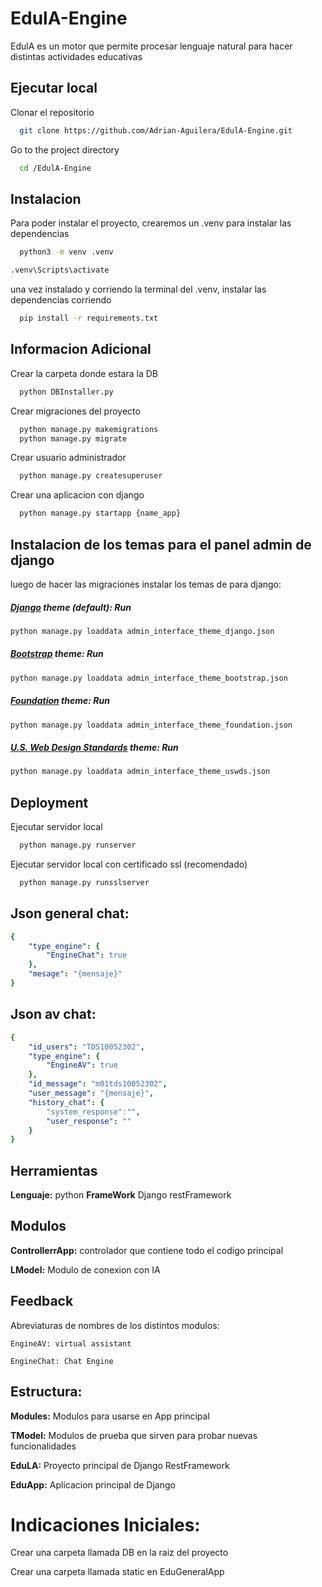  
# EdulA-Engine 

EdulA es un motor que permite procesar lenguaje natural para hacer distintas actividades educativas

## Ejecutar local
 
Clonar el repositorio 
```bash
  git clone https://github.com/Adrian-Aguilera/EdulA-Engine.git
```

Go to the project directory 

```bash
  cd /EdulA-Engine
```


## Instalacion

Para poder instalar el proyecto, crearemos un .venv para instalar las dependencias

```bash
  python3 -m venv .venv
```
```bash
.venv\Scripts\activate
```
una vez instalado y corriendo la terminal del .venv, instalar las dependencias corriendo

```bash
  pip install -r requirements.txt
```

## Informacion Adicional
Crear la carpeta donde estara la DB
```bash
  python DBInstaller.py
```

Crear migraciones del proyecto
```bash
  python manage.py makemigrations
  python manage.py migrate
```

Crear usuario administrador
```bash
  python manage.py createsuperuser
```

Crear una aplicacion con django

```bash
  python manage.py startapp {name_app}
```

## Instalacion de los temas para el panel admin de django
luego de hacer las migraciones instalar los temas de para django:

##### [Django](https://www.djangoproject.com/) theme (default): Run 

```bash
python manage.py loaddata admin_interface_theme_django.json
```
##### [Bootstrap](http://getbootstrap.com/) theme: Run 
```bash
python manage.py loaddata admin_interface_theme_bootstrap.json
```

##### [Foundation](http://foundation.zurb.com/) theme: Run 
```bash
python manage.py loaddata admin_interface_theme_foundation.json
```

##### [U.S. Web Design Standards](https://standards.usa.gov/) theme: Run 
```bash
python manage.py loaddata admin_interface_theme_uswds.json
```

## Deployment

Ejecutar servidor local

```bash
  python manage.py runserver
```

Ejecutar servidor local  con certificado ssl (recomendado)

```bash
  python manage.py runsslserver
```

## Json general chat:
```yaml
{
    "type_engine": {
        "EngineChat": true
    },
    "mesage": "{mensaje}"
}
```
## Json av chat:
```yaml
{
    "id_users": "TDS10052302",
    "type_engine": {
        "EngineAV": true
    },
    "id_message": "m01tds10052302",
    "user_message": "{mensaje}",
    "history_chat": {
        "system_response":"",
        "user_response": ""
    }
}
```

## Herramientas

**Lenguaje:** python
**FrameWork** Django restFramework


## Modulos
**ControllerrApp:** controlador que contiene todo el codigo principal

**LModel:** Modulo de conexion con IA

## Feedback

Abreviaturas de nombres de los distintos modulos:

`EngineAV: virtual assistant`

`EngineChat: Chat Engine`

## Estructura:
**Modules:** Modulos para usarse en App principal

**TModel:** Modulos de prueba que sirven para probar nuevas funcionalidades

**EduLA:** Proyecto principal de Django RestFramework

**EduApp:** Aplicacion principal de Django


# Indicaciones Iniciales:
Crear una carpeta llamada DB en la raiz del proyecto

Crear una carpeta llamada static en EduGeneralApp
